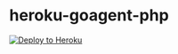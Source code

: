 # heroku-goagent-php

[![Deploy to Heroku](https://www.herokucdn.com/deploy/button.png)](https://heroku.com/deploy)
